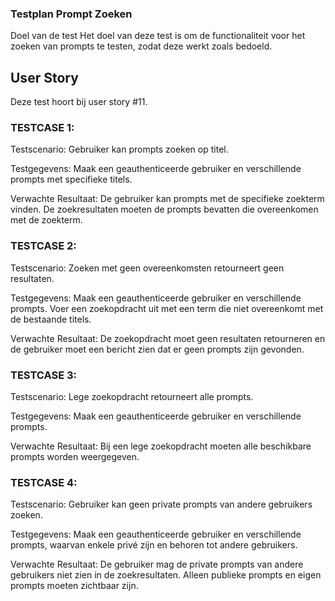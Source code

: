 ### Testplan Prompt Zoeken
Doel van de test
Het doel van deze test is om de functionaliteit voor het zoeken van prompts te testen, zodat deze werkt zoals bedoeld.

## User Story
Deze test hoort bij user story #11.

### TESTCASE 1:
Testscenario: Gebruiker kan prompts zoeken op titel.

Testgegevens: Maak een geauthenticeerde gebruiker en verschillende prompts met specifieke titels.

Verwachte Resultaat: De gebruiker kan prompts met de specifieke zoekterm vinden. De zoekresultaten moeten de prompts bevatten die overeenkomen met de zoekterm.

### TESTCASE 2:
Testscenario: Zoeken met geen overeenkomsten retourneert geen resultaten.

Testgegevens: Maak een geauthenticeerde gebruiker en verschillende prompts. Voer een zoekopdracht uit met een term die niet overeenkomt met de bestaande titels.

Verwachte Resultaat: De zoekopdracht moet geen resultaten retourneren en de gebruiker moet een bericht zien dat er geen prompts zijn gevonden.

### TESTCASE 3:
Testscenario: Lege zoekopdracht retourneert alle prompts.

Testgegevens: Maak een geauthenticeerde gebruiker en verschillende prompts.

Verwachte Resultaat: Bij een lege zoekopdracht moeten alle beschikbare prompts worden weergegeven.

### TESTCASE 4:
Testscenario: Gebruiker kan geen private prompts van andere gebruikers zoeken.

Testgegevens: Maak een geauthenticeerde gebruiker en verschillende prompts, waarvan enkele privé zijn en behoren tot andere gebruikers.

Verwachte Resultaat: De gebruiker mag de private prompts van andere gebruikers niet zien in de zoekresultaten. Alleen publieke prompts en eigen prompts moeten zichtbaar zijn.